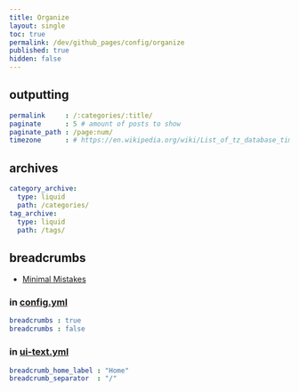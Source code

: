 ```yaml
---
title: Organize
layout: single
toc: true
permalink: /dev/github_pages/config/organize
published: true
hidden: false
---
```


<head>
  <base target="_blank">
</head>



## outputting

```yml
permalink     : /:categories/:title/
paginate      : 5 # amount of posts to show
paginate_path : /page:num/
timezone      : # https://en.wikipedia.org/wiki/List_of_tz_database_time_zones
```



## archives

```yml
category_archive:
  type: liquid
  path: /categories/
tag_archive:
  type: liquid
  path: /tags/
```



## breadcrumbs
  
- [Minimal Mistakes](https://mmistakes.github.io/minimal-mistakes/docs/navigation/#breadcrumbs-beta)

### in [config.yml](/dev/github_pages#config)

```yml
breadcrumbs : true
breadcrumbs : false
```

### in [ui-text.yml](/dev/github_pages/start/setting/ui_text_yml)

```yml
breadcrumb_home_label : "Home"
breadcrumb_separator  : "/"
```
